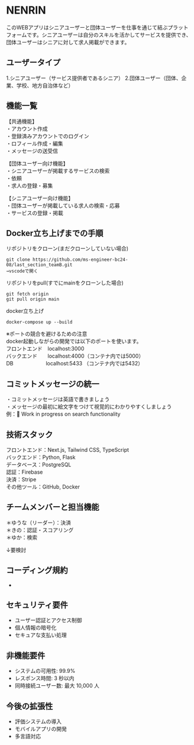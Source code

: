 # NENRIN
このWEBアプリはシニアユーザーと団体ユーザーを仕事を通じて結ぶプラットフォームです。シニアユーザーは自分のスキルを活かしてサービスを提供でき、団体ユーザーはシニアに対して求人掲載ができます。

## ユーザータイプ
1.シニアユーザー（サービス提供者であるシニア）
2.団体ユーザー（団体、企業、学校、地方自治体など）

## 機能一覧
【共通機能】  
・アカウント作成  
・登録済みアカウントでのログイン  
・ロフィール作成・編集  
・メッセージの送受信   

【団体ユーザー向け機能】  
・シニアユーザーが掲載するサービスの検索  
・依頼  
・求人の登録・募集  

【シニアユーザー向け機能】  
・団体ユーザーが掲載している求人の検索・応募  
・サービスの登録・掲載   

## Docker立ち上げまでの手順

リポジトリをクローン(まだクローンしていない場合)
```
git clone https://github.com/ms-engineer-bc24-08/last_section_teamB.git
→vscodeで開く
```
リポジトリをpull(すでにmainをクローンした場合)
```
git fetch origin
git pull origin main
```
docker立ち上げ
```
docker-compose up --build
```

※ポートの競合を避けるための注意  
docker起動しながらの開発では以下のポートを使います。  
フロントエンド　localhost:3000  
バックエンド　　localhost:4000（コンテナ内では5000）  
DB　　　　　　 localhost:5433 （コンテナ内では5432）  

## コミットメッセージの統一

・コミットメッセージは英語で書きましょう  
・メッセージの最初に絵文字をつけて視覚的にわかりやすくしましょう  
例：🚧 Work in progress on search functionality  

## 技術スタック

フロントエンド：Next.js, Tailwind CSS, TypeScript  
バックエンド：Python, Flask  
データベース：PostgreSQL  
認証：Firebase  
決済：Stripe  
その他ツール：GitHub, Docker  

## チームメンバーと担当機能
＊ゆうな（リーダー）：決済  
＊きの：認証・スコアリング  
＊ゆか：検索  

↓要検討  
## コーディング規約
- 

## セキュリティ要件

- ユーザー認証とアクセス制御
- 個人情報の暗号化
- セキュアな支払い処理

## 非機能要件

- システムの可用性: 99.9%
- レスポンス時間: 3 秒以内
- 同時接続ユーザー数: 最大 10,000 人

## 今後の拡張性

- 評価システムの導入
- モバイルアプリの開発
- 多言語対応
